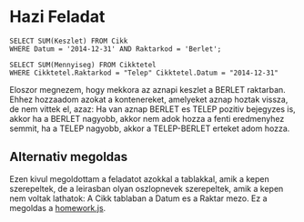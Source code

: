 # Hazi Feladat
```
SELECT SUM(Keszlet) FROM Cikk
WHERE Datum = '2014-12-31' AND Raktarkod = 'Berlet';
```

```
SELECT SUM(Mennyiseg) FROM Cikktetel
WHERE Cikktetel.Raktarkod = "Telep" Cikktetel.Datum = "2014-12-31"
```

Eloszor megnezem, hogy mekkora az aznapi keszlet a BERLET raktarban.
Ehhez hozzaadom azokat a kontenereket, amelyeket aznap hoztak vissza, de nem vittek el, azaz:
Ha van aznap BERLET es TELEP pozitiv bejegyzes is, akkor ha a BERLET nagyobb, akkor nem adok hozza a fenti eredmenyhez semmit,
ha a TELEP nagyobb, akkor a TELEP-BERLET erteket adom hozza.

## Alternativ megoldas
Ezen kivul megoldottam a feladatot azokkal a tablakkal, amik a kepen szerepeltek, de a leirasban olyan oszlopnevek szerepeltek, amik a kepen nem voltak lathatok:
A Cikk tablaban a Datum es a Raktar mezo.
Ez a megoldas a [homework.js](/homework.js).